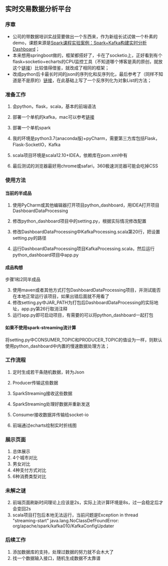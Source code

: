 ## 实时交易数据分析平台
### 序章
+ 公司的带数据培训实战营要做出一个东西来，作为新组长试试做一个朴素的demo，课题来源是[Spark课程实验案例：Spark+Kafka构建实时分析Dashboard](http://dblab.xmu.edu.cn/post/8274/)；
+ 本来想用springboot做的，框架都搭好了，卡在了socketio上，正好看到有个flask+socketio+echarts的CPU监控工具（不知道哪个博客是真的原创，就放这个[链接](https://www.cnblogs.com/hhh5460/p/7397006.html)）比较值得借鉴，就改成了相同的框架；
+ 改成python后卡最长时间的json的序列化和反序列化，最后参考了（同样不知道是不是原的）[链接](https://www.cnblogs.com/magic8sky/p/10475704.html)，在此基础上写了一个反序列化为对象List的方法；

### 准备工作
1. 会python，flask，scala，基本的前端语法

2. 部署一个单机的kafka，mac可以参考[链接](https://www.jianshu.com/p/23b75520a632)

3. 部署一个单机spark

4. 我的环境是python3.7(anaconda版)+pyCharm，需要第三方库包括Flask，Flask-SocketIO，Kafka

5. scala项目环境是scala12.10+IDEA，依赖库在pom.xml中有

6. 最后测试的浏览器最好用chrome或safari，360极速浏览器可能会吃掉CSS

    

### 使用方法

####  当前的半成品

1. 使用PyCharm或其他编辑器打开项目python_dashboard，用IDEA打开项目DashboardDataProcessing

2. 修改python_dashboard项目中的setting.py，根据实际情况修改配置

3. 修改DashboardDataProcessing中KafkaProcessing.scala第20行，把设置setting.py的路径

4. 运行DashboardDataProcessing项目KafkaProcessing.scala，然后运行python_dashboard项目中app.py

#### 成品构想

步骤1和2同半成品

3. 使用maven或者其他方式打包DashboardDataProcessing项目，并测试能否在本地正常运行该项目，如果出错后面就不用看了
4. 修改setting.py中JAR_PATH为打包后DashboardDataProcessing的实际地址，app.py第26行取消注释
5. 运行app.py即可启动项目，有需要的可以将python_dashboard一起打包

#### 如果不使用spark-streaming流计算

将setting.py中CONSUMER_TOPIC和PRODUCER_TOPIC的值设为一样，则默认使用python_dashboard中内置的慢速数据处理方法；



### 工作流程
1. 定时生成若干条随机数据，转为Json

2. Producer传输这些数据

3. SparkStreaming接收这些数据

4. SparkStreaming处理好数据并重新发送

5. Consumer接收数据并传输给socket-io

6. 前端通过echarts绘制实时折线图

   

### 展示页面
1. 总体展示
2. 4个城市对比
3. 男女对比
4. 4种支付方式对比
5. 6种消费类型对比



### 未解之谜

2. 前端页面刷新时间理论上应该是2s，实际上流计算环境是8s，过一会稳定后才会变回2s
3. scala项目打包后本地无法运行，当前问题是Exception in thread "streaming-start" java.lang.NoClassDefFoundError: org/apache/spark/kafka010/KafkaConfigUpdater



### 后续工作

1. 添加数据库的支持，处理过数据的努力就不会木大了
2. 找一个数据输入接口，随机生成数据不太靠谱


